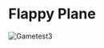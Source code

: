 # Flappy Plane

![Gametest3](https://github.com/user-attachments/assets/5cc7e950-9a19-44dd-b400-886a24e03fb2)
